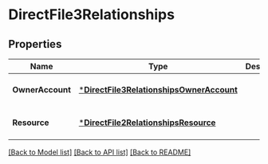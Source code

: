 # DirectFile3Relationships

## Properties
Name | Type | Description | Notes
------------ | ------------- | ------------- | -------------
**OwnerAccount** | [***DirectFile3RelationshipsOwnerAccount**](DirectFile_3_relationships_ownerAccount.md) |  | [optional] [default to null]
**Resource** | [***DirectFile2RelationshipsResource**](DirectFile_2_relationships_resource.md) |  | [optional] [default to null]

[[Back to Model list]](../README.md#documentation-for-models) [[Back to API list]](../README.md#documentation-for-api-endpoints) [[Back to README]](../README.md)

